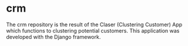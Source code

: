 # crm
The crm repository is the result of the Claser (Clustering Customer) App which functions to clustering potential customers. This application was developed with the Django framework.
